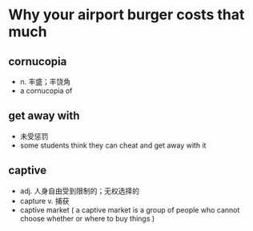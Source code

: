 # Why your airport burger costs that much

## cornucopia
- n. 丰盛；丰饶角
- a cornucopia of

## get away with
- 未受惩罚
- some students think they can cheat and get away with it

## captive
- adj. 人身自由受到限制的；无权选择的
- capture v. 捕获
- captive market ( a captive market is a group of people who cannot choose whether or where to buy things )

## 
